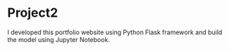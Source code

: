 # Project2
I developed this portfolio website using Python Flask framework and build the model using Jupyter Notebook.
